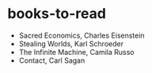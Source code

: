 # books-to-read

* Sacred Economics, Charles Eisenstein
* Stealing Worlds, Karl Schroeder
* The Infinite Machine, Camila Russo
* Contact, Carl Sagan
